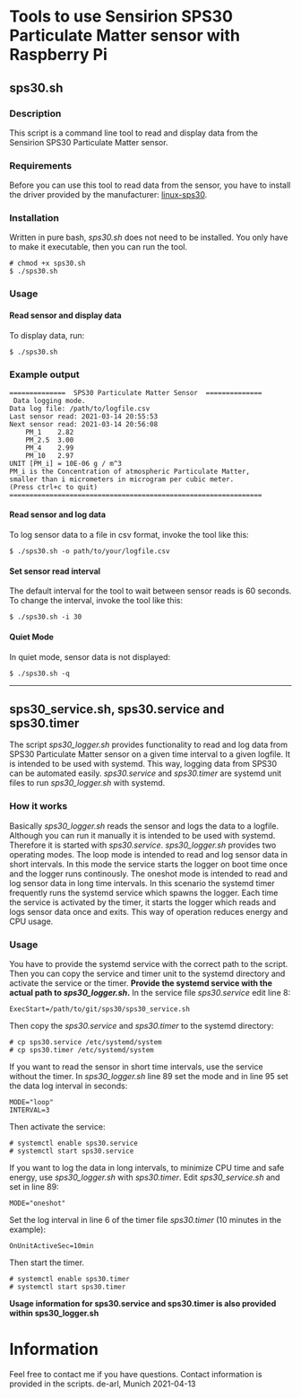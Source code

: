 # Tools to use Sensirion SPS30 Particulate Matter sensor with Raspberry Pi
## sps30.sh
### Description
This script is a command line tool to read and display data from the Sensirion SPS30 Particulate Matter sensor.
### Requirements
Before you can use this tool to read data from the sensor, you have to install the driver provided by the manufacturer: [linux-sps30](https://github.com/Sensirion/linux-sps30).
### Installation
Written in pure bash, _sps30.sh_ does not need to be installed. You only have to make it executable, then you can run the tool.
```
# chmod +x sps30.sh
$ ./sps30.sh
```
### Usage
#### Read sensor and display data
To display data, run:
```
$ ./sps30.sh
```
### Example output
```
==============  SPS30 Particulate Matter Sensor  ==============
 Data logging mode.
Data log file: /path/to/logfile.csv
Last sensor read: 2021-03-14 20:55:53
Next sensor read: 2021-03-14 20:56:08
	PM_1	2.82
	PM_2.5	3.00
	PM_4	2.99
	PM_10	2.97
UNIT [PM_i] = 10E-06 g / m^3
PM_i is the Concentration of atmospheric Particulate Matter,
smaller than i micrometers in microgram per cubic meter.
(Press ctrl+c to quit)
===============================================================
```
#### Read sensor and log data
To log sensor data to a file in csv format, invoke the tool like this:
```
$ ./sps30.sh -o path/to/your/logfile.csv
```
#### Set sensor read interval
The default interval for the tool to wait between sensor reads is 60 seconds.
To change the interval, invoke the tool like this:
```
$ ./sps30.sh -i 30
```
#### Quiet Mode
In quiet mode, sensor data is not displayed:
```
$ ./sps30.sh -q
```

------------------------------------------------------------------


## sps30_service.sh, sps30.service and sps30.timer
The script _sps30_logger.sh_ provides functionality to read and
log data from SPS30 Particulate Matter sensor on a given time interval
to a given logfile. It is intended to be used with systemd. This way,
logging data from SPS30 can be automated easily. _sps30.service_ and
_sps30.timer_ are systemd unit files to run _sps30_logger.sh_ with
systemd.
### How it works
Basically _sps30_logger.sh_ reads the sensor and logs the data to
a logfile. Although you can run it manually it is intended to be used
with systemd. Therefore it is started with _sps30.service_.
_sps30_logger.sh_ provides two operating modes. The loop mode is
intended to read and log sensor data in short intervals. In this mode
the service starts the logger on boot time once and the logger runs
continously.
The oneshot mode is intended to read and log sensor data in long time
intervals. In this scenario the systemd timer frequently runs the
systemd service which spawns the logger. Each time the service is
activated by the timer, it starts the logger which reads and logs sensor
data once and exits. This way of operation reduces energy and CPU usage.
### Usage
You have to provide the systemd service with the correct
path to the script. Then you can copy the service and timer unit to
the systemd directory and activate the service or the timer.
**Provide the systemd service with the actual path to _sps30_logger.sh_.**
In the service file _sps30.service_ edit line 8:
```
ExecStart=/path/to/git/sps30/sps30_service.sh
```
Then copy the _sps30.service_ and _sps30.timer_ to the systemd directory:
```
# cp sps30.service /etc/systemd/system
# cp sps30.timer /etc/systemd/system
```
If you want to read the sensor in short time intervals, use the service without
the timer. In _sps30_logger.sh_ line 89 set the mode and in line 95 set
the data log interval in seconds:
```
MODE="loop"
INTERVAL=3
```
Then activate the service:
```
# systemctl enable sps30.service
# systemctl start sps30.service
```
If you want to log the data in long intervals, to minimize CPU time and
safe energy, use _sps30_logger.sh_ with _sps30.timer_. Edit
_sps30_service.sh_ and set in line 89:
```
MODE="oneshot"
```
Set the log interval in line 6 of the timer file _sps30.timer_
(10 minutes in the example):
```
OnUnitActiveSec=10min
```
Then start the timer.
```
# systemctl enable sps30.timer
# systemctl start sps30.timer
```
**Usage information for sps30.service and sps30.timer is also
provided within sps30_logger.sh**
# Information
Feel free to contact me if you have questions. Contact information
is provided in the scripts.
                                            de-arl,      Munich 2021-04-13
